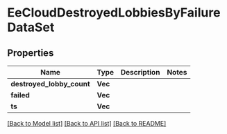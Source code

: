 # EeCloudDestroyedLobbiesByFailureDataSet

## Properties

Name | Type | Description | Notes
------------ | ------------- | ------------- | -------------
**destroyed_lobby_count** | **Vec<i64>** |  | 
**failed** | **Vec<bool>** |  | 
**ts** | **Vec<i64>** |  | 

[[Back to Model list]](../README.md#documentation-for-models) [[Back to API list]](../README.md#documentation-for-api-endpoints) [[Back to README]](../README.md)


